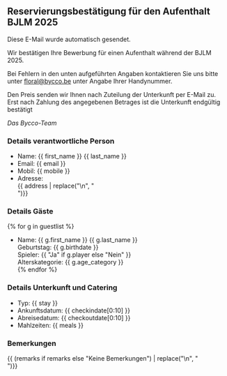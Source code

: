 ## Reservierungsbestätigung für den Aufenthalt BJLM 2025

Diese E-Mail wurde automatisch gesendet.

Wir bestätigen Ihre Bewerbung für einen Aufenthalt während der BJLM 2025.

Bei Fehlern in den unten aufgeführten Angaben kontaktieren Sie uns bitte unter <floral@bycco.be> unter Angabe Ihrer Handynummer.

Den Preis senden wir Ihnen nach Zuteilung der Unterkunft per E-Mail zu. Erst nach Zahlung des angegebenen Betrages ist die Unterkunft endgültig bestätigt

_Das Bycco-Team_

### Details verantwortliche Person

- Name: {{ first_name }} {{ last_name }}
- Email: {{ email }}
- Mobil: {{ mobile }}
- Adresse: <br>{{ address | replace("\n", "<br>")}}

### Details Gäste

{% for g in guestlist %}

- Name: {{ g.first_name }} {{ g.last_name }} <br>
    Geburtstag: {{ g.birthdate }} <br>
    Spieler: {{ "Ja" if g.player else "Nein" }} <br>
    Alterskategorie: {{ g.age_category }} <br>
{% endfor %}

### Details Unterkunft und Catering

- Typ: {{ stay }}
- Ankunftsdatum: {{ checkindate[0:10] }}
- Abreisedatum: {{ checkoutdate[0:10] }}
- Mahlzeiten: {{ meals }}

### Bemerkungen

{{ (remarks if remarks else "Keine Bemerkungen") | replace("\n", "<br>")}}
